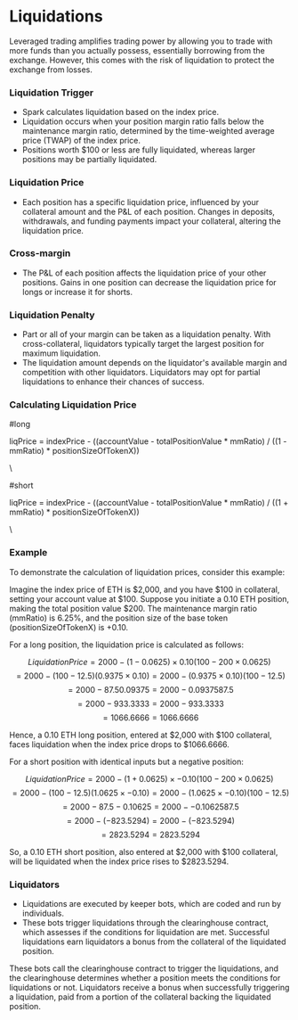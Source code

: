 # Liquidations

Leveraged trading amplifies trading power by allowing you to trade with more funds than you actually possess, essentially borrowing from the exchange. However, this comes with the risk of liquidation to protect the exchange from losses.

### **Liquidation Trigger**

* Spark calculates liquidation based on the index price.
* Liquidation occurs when your position margin ratio falls below the maintenance margin ratio, determined by the time-weighted average price (TWAP) of the index price.
* Positions worth $100 or less are fully liquidated, whereas larger positions may be partially liquidated.

### **Liquidation Price**

* Each position has a specific liquidation price, influenced by your collateral amount and the P\&L of each position. Changes in deposits, withdrawals, and funding payments impact your collateral, altering the liquidation price.

### **Cross-margin**

* The P\&L of each position affects the liquidation price of your other positions. Gains in one position can decrease the liquidation price for longs or increase it for shorts.

### **Liquidation Penalty**

* Part or all of your margin can be taken as a liquidation penalty. With cross-collateral, liquidators typically target the largest position for maximum liquidation.
* The liquidation amount depends on the liquidator's available margin and competition with other liquidators. Liquidators may opt for partial liquidations to enhance their chances of success.

### **Calculating Liquidation Price**&#x20;

\#long

liqPrice = indexPrice - ((accountValue - totalPositionValue \* mmRatio) /  ((1 - mmRatio) \* positionSizeOfTokenX))

\


\#short

liqPrice = indexPrice - ((accountValue - totalPositionValue \* mmRatio) /  ((1 + mmRatio) \* positionSizeOfTokenX))

\


### **Example**

To demonstrate the calculation of liquidation prices, consider this example:

Imagine the index price of ETH is $2,000, and you have $100 in collateral, setting your account value at $100. Suppose you initiate a 0.10 ETH position, making the total position value $200. The maintenance margin ratio (mmRatio) is 6.25%, and the position size of the base token (positionSizeOfTokenX) is +0.10.

For a long position, the liquidation price is calculated as follows:&#x20;

$$Liquidation Price=2000−(1−0.0625)×0.10(100−200×0.0625)​$$ $$=2000−(100−12.5)(0.9375×0.10)=2000−(0.9375×0.10)(100−12.5)​$$ $$=2000−87.50.09375=2000−0.0937587.5​$$ $$=2000−933.3333=2000−933.3333$$ $$=1066.6666=1066.6666$$&#x20;

Hence, a 0.10 ETH long position, entered at $2,000 with $100 collateral, faces liquidation when the index price drops to $1066.6666.



For a short position with identical inputs but a negative position:&#x20;

$$Liquidation Price=2000−(1+0.0625)×−0.10(100−200×0.0625)​$$ $$=2000−(100−12.5)(1.0625×−0.10)=2000−(1.0625×−0.10)(100−12.5)​$$ $$=2000−87.5−0.10625=2000−−0.1062587.5​$$ $$=2000−(−823.5294)=2000−(−823.5294)$$ $$=2823.5294=2823.5294$$&#x20;

So, a 0.10 ETH short position, also entered at $2,000 with $100 collateral, will be liquidated when the index price rises to $2823.5294.

### **Liquidators**

* Liquidations are executed by keeper bots, which are coded and run by individuals.
* These bots trigger liquidations through the clearinghouse contract, which assesses if the conditions for liquidation are met. Successful liquidations earn liquidators a bonus from the collateral of the liquidated position.

These bots call the clearinghouse contract to trigger the liquidations, and the clearinghouse determines whether a position meets the conditions for liquidations or not. Liquidators receive a bonus when successfully triggering a liquidation, paid from a portion of the collateral backing the liquidated position.
